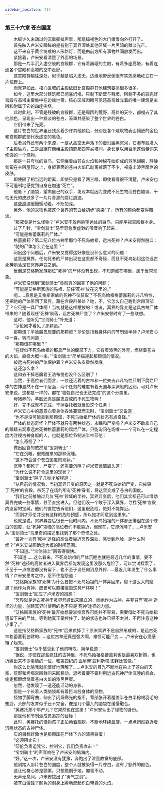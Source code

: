 ```yaml
---
sidebar_position: 714
---
```

### 第三十六章 苍白国度  


　　木板许久未动过的沉重撕扯声里，那扇棕褐色的大门缓慢向外打开了。  
　　首先映入卢米安眼眸的是有别于冥界深处其他区域一片黑暗的黯淡光芒。  
　　这不来自于黄金铸成的人形路灯，而是由前方所有事物共同散发而出。  
　　紧接着，卢米安看清楚了外面的场景。  
　　那是一片半沉入虚空般的宫殿群，它有着巍峨的主殿，有着多座高塔，有着连通各个宫殿和高塔的空中走廊。  
　　这宫殿群越往深处，似乎越是陷入虚无，边缘地带反倒很有实质感地屹立在一片荒野上。  
　　而就算如此，核心区域的主殿依旧比宫殿群其他建筑要高很多很多。  
　　如今，这里大部分建筑都已彻底坍塌，只剩下断壁与残垣，所剩不多的较完好宫殿与高塔主要集中在边缘地带，核心区域肉眼可见还高高耸立着的唯一建筑是主殿和附属于它的四座尖塔。  
　　此时此刻，不管是残破的宫殿群，还是周围的荒野，高处的天空，都褪去了其他颜色，呈现出一种黯淡的苍白，笼罩并感染了整个世界的苍白。  
　　它们带来了光亮。  
　　这片苍白的世界里还残余着少许其他颜色，分别是各个建筑物表面镶嵌的金色和宫殿群底部代表虚空的黑色。  
　　后者另外还有两个来源，一是从高空无声落下的虚幻幽黑冥河，它瀑布般灌入了主殿后方，二是盘踞在巍峨主殿顶部那四座尖塔间，身长足以用百米这個量词来修饰的一个怪物。  
　　那是一只夸张的巨鸟，它伸展着由苍白火焰和神秘花纹织成的羽毛翅膀，静静匍匐在主殿屋顶之上，身躯表面的苍白火焰已剥离掉落了不少，裸露出漆黑腐烂的皮肤。  
　　即使隔了相当远的距离，即使只是看了两三眼，即使看得很不清楚，卢米安也不可遏制地感觉到自身在加速“死亡”。  
　　他低下了脑袋，望向自己的双手，发现本就因为变成不死生物而苍白黯淡、干枯无光的皮肤多了一片片青黑的腐烂痕迹。  
　　这些痕迹缓慢蠕动着，不断加深。  
　　另外，他的衣物也被这个世界的苍白给初步“感染”了，所有的颜色都变得黯淡。  
　　“那究竟是什么怪物？”卢米安不敢再眺望远处的巨鸟，只能平视宫殿群本身。  
　　过了几秒，“宝剑骑士”马里奇愈发虚渺的嗓音响了起来：  
　　“可能是格蕾嘉莉的尸体。”  
　　格蕾嘉莉？第二纪八位古神里那位不死鸟始祖，远古死神？卢米安愕然脱口：  
　　“祂的尸体怎么会在这里？”  
　　问出这个问题后，卢米安又觉得这好像是没什么意义的问题：  
　　这里是冥界，任何死者的尸体出现在这里都不奇怪，而且不死鸟始祖这位远古死神陨落是在冥界异变之前。  
　　反倒是艾格斯家族那位“死神”的尸体没有出现，不知道藏在哪里，属于反常现象。  
　　卢米安没想到“宝剑骑士”竟然真的回答了他的问题：  
　　“可能是艾格斯家族的先祖，前任‘死神’放在这里的。”  
　　呃……意思是艾格斯家族的死神不仅获取了不死鸟始祖格蕾嘉莉的非凡特性，还把祂的尸体带回了冥界，藏在宫殿群某处？祂，不，它怎么自己跑到宫殿顶部了？它只是一具尸体啊！当初就是这样摆放的？或者，冥界的异变是这具古神尸体带来的？随着现任‘死神’陨落，远古死神尸变了？卢米安顿时有了一些联想。  
　　这时，他听见“宝剑骑士”补充道：  
　　“莎伦刚才看见了那颗蛋。”  
　　那颗蛋？羊脸魔鬼想要的那颗蛋？莎伦是指我身体内的节制派半神？卢米安心中一喜，转而问道：  
　　“那颗蛋在哪里？”  
　　“在疑似不死鸟始祖的那具尸体的腹部下方，它有着漆黑的外壳，燃烧着苍白的火焰，直径大概一米。”“宝剑骑士”简单描述起那颗蛋的情况。  
　　被远古死神的尸体保护着？卢米安头皮霍然发麻。  
　　这还怎么拿？  
　　这和去干掉恶魔君王法布提也没什么区别了！  
　　当然，于高位者们而言，一位还活着的古神和一位失去非凡特性只剩下腐烂尸体的古神显然不在一个层面，两个任务的难度有着天国与深渊般的区别，可对卢米安来说，这都是一样的，都在“牺牲自己也无法完成”的这个分类里。  
　　母猪养的，羊脸还真是魔鬼变成的不死生物啊！  
　　好，完不成就不完成，干掉委托者就当没这个任务！  
　　卢米安心中的恶意向着身体各处蔓延而去时，“宝剑骑士”又说道：  
　　“也不是没可能拿到那颗蛋，不死鸟始祖尸体的状态有点奇怪。”  
　　尸体的状态奇怪？尸体不就只有两种状态，永眠和尸变吗？卢米安不敢拿自己的眼睛去观察远古死神格蕾嘉莉的腐烂尸体，只能询问在场唯一一个可以在一定程度内注视古神身躯的人，也就是那位节制派半神莎伦：  
　　“怎么奇怪了？”  
　　做出回答的依然是“宝剑骑士”：  
　　“它在沉睡，很难醒来的那种沉睡。  
　　“这不符合这个苍白国度的现状。”  
　　沉睡？都死了，尸变了，还需要沉睡？卢米安微皱眉头道：  
　　“为什么说不符合这里的现状？”  
　　“宝剑骑士”隔了几秒才解释道：  
　　“从目前的情况看，当初冥界异变的原因之一就是不死鸟始祖尸变，它摧毁了‘死神’的宫殿，杀死了在场的所有‘死神’眷者，将这里变成了苍白的国度。  
　　“我们之前接触过几位‘死神’领域的半神，冥界异变后，他们其实都还可以借助冥界完成一些事情，甚至直接进入，但他们没一个敢于深入冥界，寻找‘死神’宫殿内遗留的宝藏，他们的直觉告诉他们，这里很危险，绝对不能靠近。  
　　“而刚才莎伦并没有这样的危险预感，所以她才同意到这里来。”  
　　也就是说，冥界异变后很长一段时间内，不死鸟始祖的尸体都还徘徊在这个苍白的国度，让“死神”领域的高位者们不敢靠近，但现在，它却沉睡了……卢米安从“宝剑骑士”马里奇的描述里找到了那个奇怪之处。  
　　“最近一次有‘死神’途径的高位者靠近冥界深处，感觉到危险，是什么时候？”卢米安试图确定大概的时间范围。  
　　“不知道。”“宝剑骑士”回答得很快。  
　　不知道……这么看来，不死鸟始祖的尸体沉睡也就是最近几年的事情，要不然“死神”途径的高位者进入冥界后都能发现这里没那么危险了，可以尝试探索了，不至于一点痕迹都没有留下，也不至于没任何消息外传……最近几年发生了什么事情？卢米安思考之中，忍不住抱怨道：  
　　“艾格斯家族的‘死神’为什么要把不死鸟始祖的尸体弄回来，留下这么大的隐患？祂作为真神，应该可以直接摧毁这具尸体啊！”  
　　“宝剑骑士”回应了卢米安的抱怨：  
　　“冥界就是远古死神于灵界开辟出来建立的，而祂作为古神，并非只有‘死神’途径的力量，创建冥界时使用的也不只是‘死神’途径的力量。  
　　“艾格斯家族的‘死神’最开始想要掌控冥界可能并不容易，需要借助不死鸟始祖遗留下来的尸体，等到祂真正掌控住了，祂的状态也许已经不太对，不再注意这种小事了。”  
　　这是指艾格斯家族的“死神”后来疯掉了？原来冥界不是自然形成的，是远古死神格蕾嘉莉创建的……这位古神还真是强大啊，难怪可能尸变……卢米安在心里感慨了起来。  
　　“宝剑骑士”似乎感受到了他的喟叹，简单说道：  
　　“据说，即使在那些疯狂的古神里，不死鸟始祖格蕾嘉莉也是最喜欢折腾，也折腾出来不少事情的一位，和第四纪的‘血皇帝’亚利斯塔.图铎比较像。”  
　　你这么比喻我就能很好地理解了……卢米安的目光不断地在染上了苍白的天空、荒野和坍塌宫殿群间来回移动，思考着要不要利用远古死神尸体沉睡的机会，偷走那颗燃烧着苍白火焰的漆黑巨蛋。  
　　忽然，他发现了一道还能活动的身影。  
　　那是一个长着人类脑袋却有着巨鸟般身体的怪物。  
　　怪物手脚弯曲，伸出了闪烁寒光的指甲，背部张开着覆盖半苍白半棕褐羽毛的翅膀，头部的发育似乎还不完全，像是几个婴儿的脑袋在缓慢融合。  
　　“奥赛托那个早产儿？它果然也在这里！”卢米安认出了怪物的身份。  
　　那是他和节制派成员追踪的目标！  
　　此时，奥赛托的怪物孩子正拍动着翅膀，不断地环绕盘旋，一点点悄然靠近着沉睡状态的古神尸体。  
　　它的目标好像也是那颗压在尸体下方的漆黑巨蛋！  
　　“必须阻止它！  
　　“莎伦负责诅咒它，控制它，我们负责攻击！”  
　　“宝剑骑士”的声音响在了卢米安的脑海内。  
　　“好。”这一次，卢米安没有犹豫，奔跑出了漆黑教堂的底部。  
　　他刚踏入那片苍白的国度，整个人就被染得一片苍白，没有了额外的颜色。  
　　这让他身心皆是颤栗，只想跪倒于地，匍匐不动。  
　　无声无息间，卢米安拔出了“勇气之剑”。  
　　被苍白侵蚀了颜色的剑身上腾地燃起炽白带青的火焰。  
